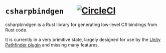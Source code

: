 # `csharpbindgen` &emsp; [![CircleCI](https://circleci.com/gh/toolness/csharpbindgen.svg?style=svg)](https://circleci.com/gh/toolness/csharpbindgen)

csharpbindgen is a Rust library for generating low-level C# bindings from Rust code.

It is currently in a very primitive state, largely designed for use by the
[Unity Pathfinder plugin][plugin] and missing many features.

[plugin]: https://github.com/toolness/pathfinder-unity-fun
